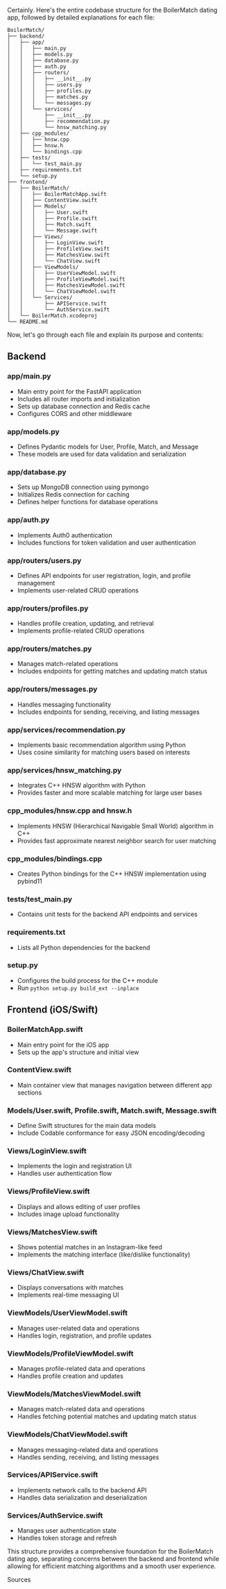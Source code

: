 Certainly. Here's the entire codebase structure for the BoilerMatch dating app, followed by detailed explanations for each file:

```
BoilerMatch/
├── backend/
│   ├── app/
│   │   ├── main.py
│   │   ├── models.py
│   │   ├── database.py
│   │   ├── auth.py
│   │   ├── routers/
│   │   │   ├── __init__.py
│   │   │   ├── users.py
│   │   │   ├── profiles.py
│   │   │   ├── matches.py
│   │   │   └── messages.py
│   │   └── services/
│   │       ├── __init__.py
│   │       ├── recommendation.py
│   │       └── hnsw_matching.py
│   ├── cpp_modules/
│   │   ├── hnsw.cpp
│   │   ├── hnsw.h
│   │   └── bindings.cpp
│   ├── tests/
│   │   └── test_main.py
│   ├── requirements.txt
│   └── setup.py
├── frontend/
│   ├── BoilerMatch/
│   │   ├── BoilerMatchApp.swift
│   │   ├── ContentView.swift
│   │   ├── Models/
│   │   │   ├── User.swift
│   │   │   ├── Profile.swift
│   │   │   ├── Match.swift
│   │   │   └── Message.swift
│   │   ├── Views/
│   │   │   ├── LoginView.swift
│   │   │   ├── ProfileView.swift
│   │   │   ├── MatchesView.swift
│   │   │   └── ChatView.swift
│   │   ├── ViewModels/
│   │   │   ├── UserViewModel.swift
│   │   │   ├── ProfileViewModel.swift
│   │   │   ├── MatchesViewModel.swift
│   │   │   └── ChatViewModel.swift
│   │   └── Services/
│   │       ├── APIService.swift
│   │       └── AuthService.swift
│   └── BoilerMatch.xcodeproj
└── README.md
```

Now, let's go through each file and explain its purpose and contents:

## Backend

### app/main.py
- Main entry point for the FastAPI application
- Includes all router imports and initialization
- Sets up database connection and Redis cache
- Configures CORS and other middleware

### app/models.py
- Defines Pydantic models for User, Profile, Match, and Message
- These models are used for data validation and serialization

### app/database.py
- Sets up MongoDB connection using pymongo
- Initializes Redis connection for caching
- Defines helper functions for database operations

### app/auth.py
- Implements Auth0 authentication
- Includes functions for token validation and user authentication

### app/routers/users.py
- Defines API endpoints for user registration, login, and profile management
- Implements user-related CRUD operations

### app/routers/profiles.py
- Handles profile creation, updating, and retrieval
- Implements profile-related CRUD operations

### app/routers/matches.py
- Manages match-related operations
- Includes endpoints for getting matches and updating match status

### app/routers/messages.py
- Handles messaging functionality
- Includes endpoints for sending, receiving, and listing messages

### app/services/recommendation.py
- Implements basic recommendation algorithm using Python
- Uses cosine similarity for matching users based on interests

### app/services/hnsw_matching.py
- Integrates C++ HNSW algorithm with Python
- Provides faster and more scalable matching for large user bases

### cpp_modules/hnsw.cpp and hnsw.h
- Implements HNSW (Hierarchical Navigable Small World) algorithm in C++
- Provides fast approximate nearest neighbor search for user matching

### cpp_modules/bindings.cpp
- Creates Python bindings for the C++ HNSW implementation using pybind11

### tests/test_main.py
- Contains unit tests for the backend API endpoints and services

### requirements.txt
- Lists all Python dependencies for the backend

### setup.py
- Configures the build process for the C++ module
- Run `python setup.py build_ext --inplace`

## Frontend (iOS/Swift)

### BoilerMatchApp.swift
- Main entry point for the iOS app
- Sets up the app's structure and initial view

### ContentView.swift
- Main container view that manages navigation between different app sections

### Models/User.swift, Profile.swift, Match.swift, Message.swift
- Define Swift structures for the main data models
- Include Codable conformance for easy JSON encoding/decoding

### Views/LoginView.swift
- Implements the login and registration UI
- Handles user authentication flow

### Views/ProfileView.swift
- Displays and allows editing of user profiles
- Includes image upload functionality

### Views/MatchesView.swift
- Shows potential matches in an Instagram-like feed
- Implements the matching interface (like/dislike functionality)

### Views/ChatView.swift
- Displays conversations with matches
- Implements real-time messaging UI

### ViewModels/UserViewModel.swift
- Manages user-related data and operations
- Handles login, registration, and profile updates

### ViewModels/ProfileViewModel.swift
- Manages profile-related data and operations
- Handles profile creation and updates

### ViewModels/MatchesViewModel.swift
- Manages match-related data and operations
- Handles fetching potential matches and updating match status

### ViewModels/ChatViewModel.swift
- Manages messaging-related data and operations
- Handles sending, receiving, and listing messages

### Services/APIService.swift
- Implements network calls to the backend API
- Handles data serialization and deserialization

### Services/AuthService.swift
- Manages user authentication state
- Handles token storage and refresh

This structure provides a comprehensive foundation for the BoilerMatch dating app, separating concerns between the backend and frontend while allowing for efficient matching algorithms and a smooth user experience.

Sources
